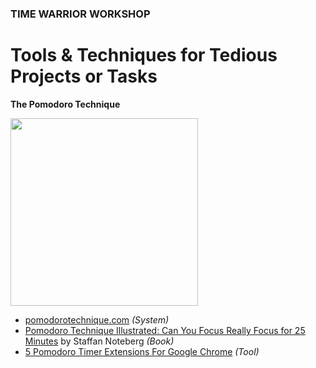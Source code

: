 ### TIME WARRIOR WORKSHOP

# Tools &amp; Techniques for Tedious Projects or Tasks 


**The Pomodoro Technique**

<a href="http://pomodorotechnique.com/" target="_blank"><img width="300" height="300" src="http://teaching.polishedsolid.com/time-warrior/pomodoro.jpg"></a>

* [pomodorotechnique.com](http://pomodorotechnique.com/) *(System)*
* [Pomodoro Technique Illustrated: Can You Focus Really Focus for
25 Minutes](http://www.amazon.com/Pomodoro-Technique-Illustrated-Minutes-Pragmatic/dp/1934356506/ref=sr_1_1?s=books&ie=UTF8&qid=1358372303&sr=1-1) by Staffan Noteberg *(Book)*
* [5 Pomodoro Timer Extensions For Google Chrome](http://www.ilovefreesoftware.com/05/featured/pomodoro-timer-extensions-google-chrome.html) *(Tool)*


